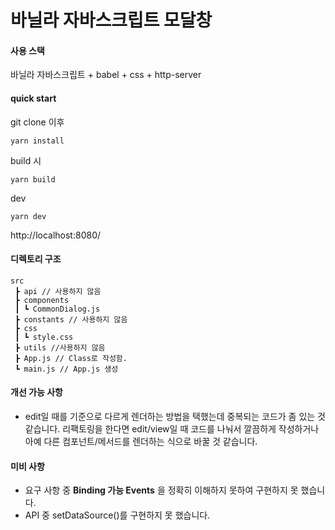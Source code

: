 # 바닐라 자바스크립트 모달창

#### 사용 스택

바닐라 자바스크립트 + babel + css + http-server

#### quick start

git clone 이후

`yarn install`

build 시

`yarn build`

dev

`yarn dev`

http://localhost:8080/ 


#### 디렉토리 구조

````
src
 ┣ api // 사용하지 않음
 ┣ components
 ┃ ┗ CommonDialog.js
 ┣ constants // 사용하지 않음
 ┣ css
 ┃ ┗ style.css
 ┣ utils //사용하지 않음
 ┣ App.js // Class로 작성함.
 ┗ main.js // App.js 생성
````

#### 개선 가능 사항

- edit일 때를 기준으로 다르게 렌더하는 방법을 택했는데 중복되는 코드가 좀 있는 것 같습니다. 리팩토링을 한다면 edit/view일 때 코드를 나눠서 깔끔하게 작성하거나 아예 다른 컴포넌트/메서드를 렌더하는 식으로 바꿀 것 같습니다. 

#### 미비 사항

- 요구 사항 중 **Binding 가능 Events** 을 정확히 이해하지 못하여 구현하지 못 했습니다.
- API 중 setDataSource()를 구현하지 못 했습니다.

